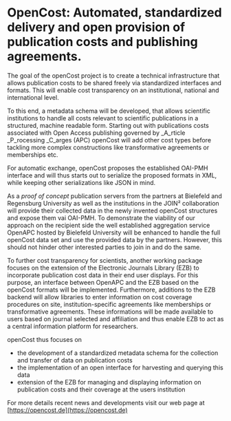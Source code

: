 ﻿# OpenCost: Automated, standardized delivery and open provision of publication costs and publishing agreements.


The goal of the openCost project is to create a technical infrastructure that
allows publication costs to be shared freely via standardized interfaces and
formats. This will enable cost transparency on an institutional, national and
international level.

To this end, a metadata schema will be developed, that allows scientific
institutions to handle all costs relevant to scientific publications in a
structured, machine readable form. Starting out with publications costs
associated with Open Access publishing governed by _A_rticle _P_rocessing
_C_arges (APC) openCost will add other cost types before tackling more complex
constructions like transformative agreements or memberships etc.

For automatic exchange, openCost proposes the established OAI-PMH interface and
will thus starts out to serialize the proposed formats in XML, while keeping
other serializations like JSON in mind.

As a _proof of concept_ publication servers from the partners at Bielefeld and
Regensburg University as well as the institutions in the JOIN² collaboration
will provide their collected data in the newly invented openCost structures and
expose them vai OAI-PMH. To demonstrate the viability of our approach on the
recipient side the well established aggregation service OpenAPC hosted by
Bielefeld University will be enhanced to handle the full openCost data set and
use the provided data by the partners.  However, this should not hinder other
interested parties to join in and do the same.

To further cost transparency for scientists, another working package focuses on
the extension of the Electronic Journals Library (EZB) to incorporate
publication cost data in their end user displays. For this purpose, an interface
between OpenAPC and the EZB based on the openCost formats will be implemented.
Furthermore, additions to the EZB backend will allow libraries to enter
information on cost coverage procedures on site, institution-specific agreements
like memberships or transformative agreements. These informations will be made
available to users based on journal selected and affiliation and thus enable EZB
to act as a central information platform for researchers.

openCost thus focuses on


- the development of a standardized metadata schema for the collection and
  transfer of data on publication costs
- the implementation of an open interface for harvesting and querying this data
- extension of the EZB for managing and displaying information on 
  publication costs and their coverage at the users institution

For more details recent news and developments visit our web page at [https://opencost.de](https://opencost.de)

<!-- vim: spell spelllang=en_gb bomb
-->

